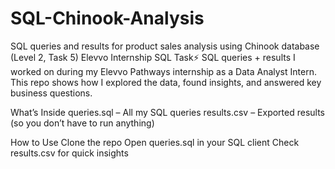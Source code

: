 # SQL-Chinook-Analysis
SQL queries and results for product sales analysis using Chinook database (Level 2, Task 5)
Elevvo Internship SQL Task⚡
SQL queries + results I worked on during my Elevvo Pathways internship as a Data Analyst Intern. This repo shows how I explored the data, found insights, and answered key business questions.

What’s Inside
queries.sql – All my SQL queries
results.csv – Exported results (so you don’t have to run anything)

How to Use
Clone the repo
Open queries.sql in your SQL client
Check results.csv for quick insights

